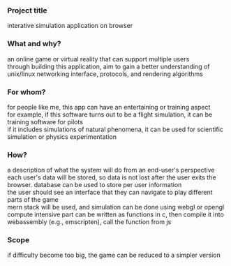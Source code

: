 ### Project title

interative simulation application on browser

### What and why?

an online game or virtual reality that can support multiple users</br>
through building this application, aim to gain a better understanding of unix/linux networking interface, protocols, and rendering algorithms

### For whom?

for people like me, this app can have an entertaining or training aspect</br>
for example, if this software turns out to be a flight simulation, it can be training software for pilots</br>
if it includes simulations of natural phenomena, it can be used for scientific simulation or physics experimentation</br>

### How?

a description of what the system will do from an end-user's perspective</br>
each user's data will be stored, so data is not lost after the user exits the browser. database can be used to store per user information</br>
the user should see an interface that they can navigate to play different parts of the game</br>
mern stack will be used, and simulation can be done using webgl or opengl</br>
compute intensive part can be written as functions in c, then compile it into webassembly (e.g., emscripten), call the function from js</br>

### Scope

if difficulty become too big, the game can be reduced to a simpler version
